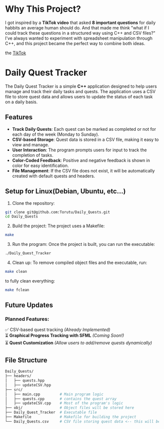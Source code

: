 # Why This Project?

I got inspired by a **TikTok video** that asked **8 important questions** for daily habbits an average human should do. And that made me think "what if I could track these questions in a structured way using C++ and CSV files?" I've always wanted to experiment with spreadsheet manipulation through C++, and this project became the perfect way to combine both ideas.

the [TikTok](https://vt.tiktok.com/ZSMYTvsBF/)

# Daily Quest Tracker
The Daily Quest Tracker is a simple **C++** application designed to help users manage and track their daily tasks and quests. The application uses a CSV file to store quest data and allows users to update the status of each task on a daily basis.

## Features
- **Track Daily Quests**: Each quest can be marked as completed or not for each day of the week (Monday to Sunday).
- **CSV-based Storage**: Quest data is stored in a CSV file, making it easy to view and manage.
- **User Interaction**: The program prompts users for input to track the completion of tasks.
- **Color-Coded Feedback**: Positive and negative feedback is shown in color for easy identification.
- **File Management**: If the CSV file does not exist, it will be automatically created with default quests and headers.

## Setup for Linux(Debian, Ubuntu, etc...)

1. Clone the repository:
```bash
git clone git@github.com:Torutu/Daily_Quests.git
cd Daily_Quests
```
2. Build the project: The project uses a Makefile:
```bash
make
```
3. Run the program: Once the project is built, you can run the executable:
```bash
./Daily_Quest_Tracker
```
4. Clean up: To remove compiled object files and the executable, run:
```bash
make clean
```
to fully clean everything:
```bash
make fclean
```

## Future Updates
### Planned Features:
✅ CSV-based quest tracking *(Already Implemented)*  
⏳ **Graphical Progress Tracking with SFML** *(Coming Soon!)*  
⏳ **Quest Customization** *(Allow users to add/remove quests dynamically)*  

## File Structure

```bash
Daily_Quests/
├── headers/
│   ├── quests.hpp
│   ├── updateCSV.hpp
├── src/
│   ├── main.cpp         # Main program logic
│   ├── quests.cpp       # contains the quest array
│   ├── updateCSV.cpp    # Most of the program's logic
├── obj/                 # Object files will be stored here
├── Daily_Quest_Tracker  # Executable file
├── Makefile             # Makefile for building the project
└── Daily_Quests.csv     # CSV file storing quest data <-- this will be created after using the program
```
